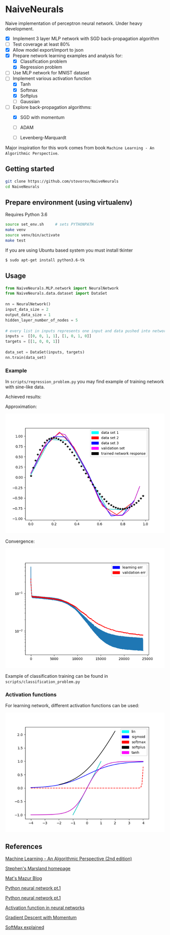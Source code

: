 NaiveNeurals
============

Naive implementation of perceptron neural network. Under heavy development.


- [X] Implement 3 layer MLP network with SGD back-propagation algorithm
- [ ] Test coverage at least 80%
- [X] Allow model export/import to json
- [X] Prepare network learning examples and analysis for:
    - [X] Classification problem
    - [X] Regression problem
- [ ] Use MLP network for MNIST dataset
- [ ] Implement various activation function
    - [X] Tanh
    - [X] Softmax
    - [X] Softplus
    - [ ] Gaussian
- [ ] Explore back-propagation algorithms:
    - [X] SGD with momentum
    - [ ] ADAM
    - [ ] Levenberg-Marquardt


Major inspiration for this work comes from book ``Machine Learning - An Algorithmic Perspective``.


Getting started
---------------

```bash
git clone https://github.com/stovorov/NaiveNeurals
cd NaiveNeurals
```


Prepare environment (using virtualenv)
--------------------------------------

Requires Python 3.6

```bash
source set_env.sh     # sets PYTHONPATH
make venv
source venv/bin/activate
make test
```

If you are using Ubuntu based system you must install tkinter

```bash
$ sudo apt-get install python3.6-tk
```

Usage
-----

```python
from NaiveNeurals.MLP.network import NeuralNetwork
from NaiveNeurals.data.dataset import DataSet

nn = NeuralNetwork()
input_data_size = 2
output_data_size = 1
hidden_layer_number_of_nodes = 5

# every list in inputs represents one input and data pushed into network
inputs =  [[0, 0, 1, 1], [1, 0, 1, 0]]
targets = [[1, 0, 0, 1]]

data_set = DataSet(inputs, targets)
nn.train(data_set)
```

### Example

In ``scripts/regression_problem.py`` you may find example of training network with sine-like data.

Achieved results:

Approximation:

![Aproximation_sine](docs/graphs/sine_example.png)

Convergence:

![Convergence_sine](docs/graphs/sine_conv.png)

Example of classification training can be found in ``scripts/classification_problem.py``

### Activation functions

For learning network, different activation functions can be used:

![activation_functions](docs/graphs/activation_functions.png)


References
----------

[Machine Learning - An Algorithmic Perspective (2nd edition)](https://www.amazon.com/Machine-Learning-Algorithmic-Perspective-Recognition/dp/1466583282/ref=dp_ob_title_bk)

[Stephen's Marsland homepage](https://seat.massey.ac.nz/personal/s.r.marsland/mlbook.html)

[Mat's Mazur Blog](https://mattmazur.com/2015/03/17/a-step-by-step-backpropagation-example/)

[Python neural network pt.1](https://iamtrask.github.io/2015/07/12/basic-python-network/)

[Python neural network pt.1](https://iamtrask.github.io/2015/07/27/python-network-part2/)

[Activation function in neural networks](https://towardsdatascience.com/activation-functions-neural-networks-1cbd9f8d91d6)

[Gradient Descent with Momentum](http://www.cs.bham.ac.uk/~jxb/NN/l8.pdf)

[SoftMax explained](https://eli.thegreenplace.net/2016/the-softmax-function-and-its-derivative/)
